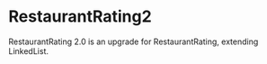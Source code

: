 # RestaurantRating2
RestaurantRating 2.0 is an upgrade for RestaurantRating, extending LinkedList<E>. 
